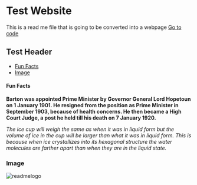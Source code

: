 # Test Website
This is a read me file that is going to be converted into a webpage
[Go to code](#https://github.com/RMDavies1/testForReadMeWebpage.git)
## Test Header
- [Fun Facts](#fun-facts)
- [Image](#image)
#### Fun Facts

**Barton was appointed Prime Minister by Governor General Lord Hopetoun on 1 January 1901. He resigned from the position as Prime Minister in September 1903, because of health concerns. He then became a High Court Judge, a post he held till his death on 7 January 1920.**

*The ice cup will weigh the same as when it was in liquid form but the volume of ice in the cup will be larger than what it was in liquid form. This is because when ice crystallizes into its hexagonal structure the water molecules are farther apart than when they are in the liquid state.*
### Image
![readmelogo](https://github.com/RMDavies1/testForReadMeWebpage/assets/102157633/6fb27df9-a0f7-43f0-81e2-25aef0ca3926)
